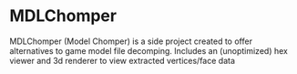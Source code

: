 # MDLChomper
MDLChomper (Model Chomper) is a side project created to offer alternatives to game model file decomping. Includes an (unoptimized) hex viewer and 3d renderer to view extracted vertices/face data
